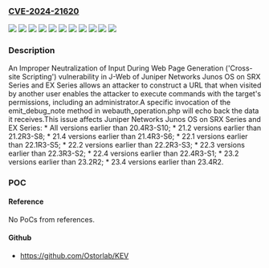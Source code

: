 ### [CVE-2024-21620](https://cve.mitre.org/cgi-bin/cvename.cgi?name=CVE-2024-21620)
![](https://img.shields.io/static/v1?label=Product&message=Junos%20OS&color=blue)
![](https://img.shields.io/static/v1?label=Version&message=0%20&color=brightgreen)
![](https://img.shields.io/static/v1?label=Version&message=21.2%20&color=brightgreen)
![](https://img.shields.io/static/v1?label=Version&message=21.4%20&color=brightgreen)
![](https://img.shields.io/static/v1?label=Version&message=22.1%20&color=brightgreen)
![](https://img.shields.io/static/v1?label=Version&message=22.2%20&color=brightgreen)
![](https://img.shields.io/static/v1?label=Version&message=22.3%20&color=brightgreen)
![](https://img.shields.io/static/v1?label=Version&message=22.4%20&color=brightgreen)
![](https://img.shields.io/static/v1?label=Version&message=23.2%20&color=brightgreen)
![](https://img.shields.io/static/v1?label=Version&message=23.4%20&color=brightgreen)
![](https://img.shields.io/static/v1?label=Vulnerability&message=CWE-79%20Improper%20Neutralization%20of%20Input%20During%20Web%20Page%20Generation%20('Cross-site%20Scripting')&color=brightgreen)

### Description

An Improper Neutralization of Input During Web Page Generation ('Cross-site Scripting') vulnerability in J-Web of Juniper Networks Junos OS on SRX Series and EX Series allows an attacker to construct a URL that when visited by another user enables the attacker to execute commands with the target's permissions, including an administrator.A specific invocation of the emit_debug_note method in webauth_operation.php will echo back the data it receives.This issue affects Juniper Networks Junos OS on SRX Series and EX Series:  *  All versions earlier than 20.4R3-S10;  *  21.2 versions earlier than 21.2R3-S8;  *  21.4 versions earlier than 21.4R3-S6;  *  22.1 versions earlier than 22.1R3-S5;  *  22.2 versions earlier than 22.2R3-S3;  *  22.3 versions earlier than 22.3R3-S2;  *  22.4 versions earlier than 22.4R3-S1;  *  23.2 versions earlier than 23.2R2;  *  23.4 versions earlier than 23.4R2.

### POC

#### Reference
No PoCs from references.

#### Github
- https://github.com/Ostorlab/KEV

